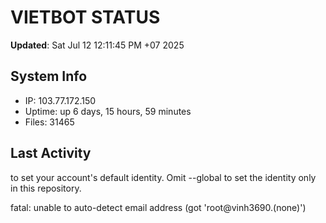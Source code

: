 # VIETBOT STATUS
**Updated**: Sat Jul 12 12:11:45 PM +07 2025

## System Info
- IP: 103.77.172.150
- Uptime: up 6 days, 15 hours, 59 minutes
- Files: 31465

## Last Activity

to set your account's default identity.
Omit --global to set the identity only in this repository.

fatal: unable to auto-detect email address (got 'root@vinh3690.(none)')
